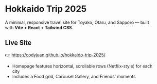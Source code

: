# Hokkaido Trip 2025

A minimal, responsive travel site for Toyako, Otaru, and Sapporo — built with **Vite + React + Tailwind CSS**.

## Live Site

👉 https://codyjuan.github.io/hokkaido-trip-2025/

- Homepage features horizontal, scrollable rows (Netflix-style) for each city
- Includes a Food grid, Carousel Gallery, and Friends’ moments
